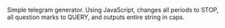 Simple telegram generator. Using JavaScript, changes all periods to STOP, all question marks to QUERY, and outputs entire string in caps. 